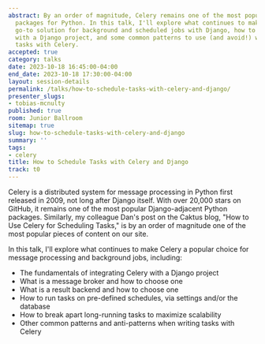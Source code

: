 ```yaml
---
abstract: By an order of magnitude, Celery remains one of the most popular Django-adjacent
  packages for Python. In this talk, I'll explore what continues to make Celery a
  go-to solution for background and scheduled jobs with Django, how to integrate Celery
  with a Django project, and some common patterns to use (and avoid!) when writing
  tasks with Celery.
accepted: true
category: talks
date: 2023-10-18 16:45:00-04:00
end_date: 2023-10-18 17:30:00-04:00
layout: session-details
permalink: /talks/how-to-schedule-tasks-with-celery-and-django/
presenter_slugs:
- tobias-mcnulty
published: true
room: Junior Ballroom
sitemap: true
slug: how-to-schedule-tasks-with-celery-and-django
summary: ''
tags:
- celery
title: How to Schedule Tasks with Celery and Django
track: t0
---
```


Celery is a distributed system for message processing in Python first released in 2009, not long after Django itself. With over 20,000 stars on GitHub, it remains one of the most popular Django-adjacent Python packages. Similarly, my colleague Dan's post on the Caktus blog, "How to Use Celery for Scheduling Tasks," is by an order of magnitude one of the most popular pieces of content on our site.

In this talk, I'll explore what continues to make Celery a popular choice for message processing and background jobs, including:
- The fundamentals of integrating Celery with a Django project
- What is a message broker and how to choose one
- What is a result backend and how to choose one
- How to run tasks on pre-defined schedules, via settings and/or the database
- How to break apart long-running tasks to maximize scalability
- Other common patterns and anti-patterns when writing tasks with Celery